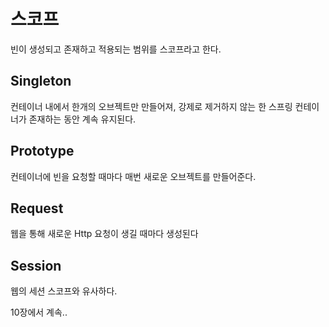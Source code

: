 #  스코프
빈이 생성되고 존재하고 적용되는 범위를 스코프라고 한다.

## Singleton
컨테이너 내에서 한개의 오브젝트만 만들어져, 강제로 제거하지 않는 한 스프링 컨테이너가 존재하는 동안 계속 유지된다.

## Prototype
컨테이너에 빈을 요청할 때마다 매번 새로운 오브젝트를 만들어준다.

## Request
웹을 통해 새로운 Http 요청이 생길 때마다 생성된다

## Session
웹의 세션 스코프와 유사하다.


10장에서 계속..
